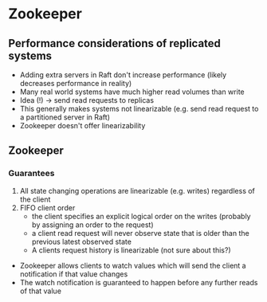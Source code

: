 # Zookeeper

## Performance considerations of replicated systems
* Adding extra servers in Raft don't increase performance (likely decreases performance in reality)
* Many real world systems have much higher read volumes than write
* Idea (!) -> send read requests to replicas
* This generally makes systems not linearizable (e.g. send read request to a partitioned server in Raft)
* Zookeeper doesn't offer linearizability

## Zookeeper

### Guarantees
1. All state changing operations are linearizable (e.g. writes) regardless of the client
2. FIFO client order
    * the client specifies an explicit logical order on the writes (probably by assigning an order to the request)
    * a client read request will never observe state that is older than the previous latest observed state
    * A clients request history is linearizable (not sure about this?)

* Zookeeper allows clients to watch values which will send the client a notification if that value changes
* The watch notification is guaranteed to happen before any further reads of that value
